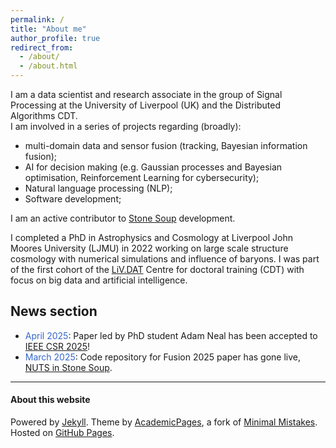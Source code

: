 ```yaml
---
permalink: /
title: "About me"
author_profile: true
redirect_from: 
  - /about/
  - /about.html
---
```



I am a data scientist and research associate in the group of Signal Processing at the University of Liverpool (UK) and the
Distributed Algorithms CDT.  
I am involved in a series of projects regarding (broadly):
- multi-domain data and sensor fusion (tracking, Bayesian information fusion);
- AI for decision making (e.g. Gaussian processes and Bayesian optimisation, Reinforcement Learning for cybersecurity);
- Natural language processing (NLP);
- Software development;

I am an active contributor to [Stone Soup](https://github.com/dstl/Stone-Soup) development.

I completed a PhD in Astrophysics and Cosmology at Liverpool John Moores University (LJMU) in 2022 working on large scale 
structure cosmology with numerical simulations and influence of baryons. I was part of the first cohort of the 
[LiV.DAT](https://www.liverpool.ac.uk/livdat/) Centre for doctoral training (CDT) with focus on big data and 
artificial intelligence. 


## News section
- <span style="color:#3366CC">April 2025</span>: Paper led by PhD student Adam Neal has been accepted to [IEEE CSR 2025](https://www.ieee-csr.org/)!
- <span style="color:#3366CC">March 2025</span>: Code repository for Fusion 2025 paper has gone live, [NUTS in Stone Soup](https://github.com/UoL-SignalProcessingGroup/StoneSoupNUTS).


---
#### About this website
Powered by [Jekyll](http://jekyllrb.com). Theme by [AcademicPages](https://github.com/academicpages/academicpages.github.io),
 a fork of [Minimal Mistakes](https://mademistakes.com/work/minimal-mistakes-jekyll-theme/). Hosted on [GitHub Pages](https://pages.github.com/).